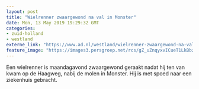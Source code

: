 ```yaml
---
layout: post
title: "Wielrenner zwaargewond na val in Monster"
date: Mon, 13 May 2019 19:29:32 GMT
categories: 
- zuid-holland 
- westland 
externe_link: "https://www.ad.nl/westland/wielrenner-zwaargewond-na-val-in-monster~a0921c8b/"
feature_image: "https://images3.persgroep.net/rcs/gZ_uZnqyxvICueT1LkBbz9Uy6pw/diocontent/148279024/_fitwidth/400/?appId=21791a8992982cd8da851550a453bd7f&quality=0.7"
---
```


Een wielrenner is maandagavond zwaargewond geraakt nadat hij ten van kwam op de Haagweg, nabij de molen in Monster. Hij is met spoed naar een ziekenhuis gebracht.
